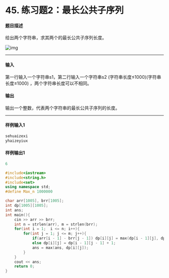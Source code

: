 #  45. 练习题2：最长公共子序列

#### 题目描述

给出两个字符串，求其两个的最长公共子序列长度。

![img](http://jisuanke.oss-cn-beijing.aliyuncs.com/19-1-4/55649855.jpg)

------

#### 输入

第一行输入一个字符串s1，第二行输入一个字符串s2 (字符串长度≤1000)(字符串长度≤1000) ，两个字符串长度可以不相同。

#### 输出

输出一个整数，代表两个字符串的最长公共子序列的长度。

------

#### 样例输入1

```c++
sehuaizexi
yhaizeyiux
```

#### 样例输出1

```c++
6
```

```c++
#include<iostream>
#include<string.h>
#include<set>
using namespace std;
#define Max_n 1000000

char arr[1005], brr[1005];
int dp[1005][1005];
int ans;
int main(){
    cin >> arr >> brr;
    int n = strlen(arr), m = strlen(brr);
    for(int i = 1;  i <= n; i++){
        for(int j = 1; j <= m; j++){
            if(arr[i - 1] - brr[j - 1]) dp[i][j] = max(dp[i - 1][j], dp[i][j - 1]);
            else dp[i][j] = dp[i - 1][j - 1] + 1;
            ans = max(ans, dp[i][j]);
        }
    }
    cout << ans;
    return 0;
}
```

